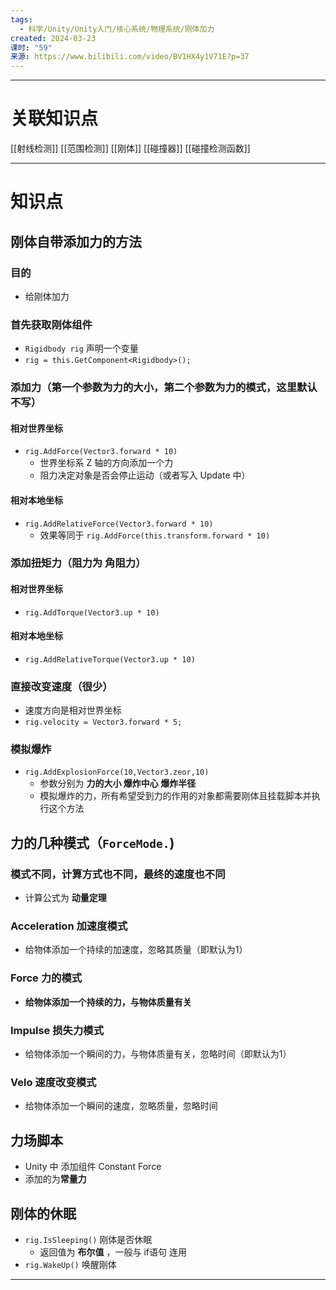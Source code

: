 ```yaml
---
tags:
  - 科学/Unity/Unity入门/核心系统/物理系统/刚体加力
created: 2024-03-23
课时: "59"
来源: https://www.bilibili.com/video/BV1HX4y1V71E?p=37
---
```


---
# 关联知识点

[[射线检测]] [[范围检测]] [[刚体]]  [[碰撞器]]  [[碰撞检测函数]]

---
# 知识点

## 刚体自带添加力的方法

### 目的

- 给刚体加力
### 首先获取刚体组件

- `Rigidbody rig` 声明一个变量
- `rig = this.GetComponent<Rigidbody>();`
### 添加力（第一个参数为**力的大小**，第二个参数为**力的模式**，这里默认不写）

#### 相对世界坐标

- `rig.AddForce(Vector3.forward * 10)`
	- 世界坐标系 Z 轴的方向添加一个力
	- 阻力决定对象是否会停止运动（或者写入 Update 中）
#### 相对本地坐标

- `rig.AddRelativeForce(Vector3.forward * 10)`
	- 效果等同于 `rig.AddForce(this.transform.forward * 10)`
### 添加扭矩力（阻力为 角阻力）

#### 相对世界坐标

- `rig.AddTorque(Vector3.up * 10)`
#### 相对本地坐标

- `rig.AddRelativeTorque(Vector3.up * 10)`
### 直接改变速度（很少）

- 速度方向是相对世界坐标
- `rig.velocity = Vector3.forward * 5;`
### 模拟爆炸

- `rig.AddExplosionForce(10,Vector3.zeor,10)`
	- 参数分别为 **力的大小  爆炸中心 爆炸半径**
	- 模拟爆炸的力，所有希望受到力的作用的对象都需要刚体且挂载脚本并执行这个方法
## 力的几种模式（`ForceMode.`)

### 模式不同，计算方式也不同，最终的速度也不同

- 计算公式为 **动量定理**
### Acceleration 加速度模式

- 给物体添加一个持续的加速度，忽略其质量（即默认为1）
### Force 力的模式

- **给物体添加一个持续的力，与物体质量有关**
### Impulse 损失力模式

- 给物体添加一个瞬间的力，与物体质量有关，忽略时间（即默认为1）
### Velo 速度改变模式

- 给物体添加一个瞬间的速度，忽略质量，忽略时间
## 力场脚本

- Unity 中 添加组件 Constant Force
- 添加的为**常量力**

## 刚体的休眠

 - `rig.IsSleeping()` 刚体是否休眠
	 - 返回值为 **布尔值** ，一般与 if语句 连用
- `rig.WakeUp()` 唤醒刚体

---

